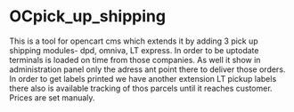 # OCpick_up_shipping


This is a tool for opencart cms which extends it by adding 3 pick up shipping modules- dpd, omniva, LT express.
In order to be uptodate terminals is loaded on time from those companies. As well it show 
in administration panel only the adress ant point there to deliver those orders. In order to get labels printed
we have another extension  LT pickup labels there also is available tracking of thos parcels until it reaches customer.
Prices are set manualy.
